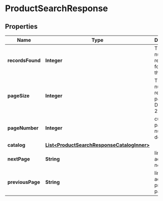 

# ProductSearchResponse


## Properties

| Name | Type | Description | Notes |
|------------ | ------------- | ------------- | -------------|
|**recordsFound** | **Integer** | The number of recourds found for the search. |  [optional] |
|**pageSize** | **Integer** | The number of results per page. Default is 25. |  [optional] |
|**pageNumber** | **Integer** | current page number default is 1 |  [optional] |
|**catalog** | [**List&lt;ProductSearchResponseCatalogInner&gt;**](ProductSearchResponseCatalogInner.md) |  |  [optional] |
|**nextPage** | **String** | link/URL for accessing next page. |  [optional] |
|**previousPage** | **String** | link/URL for accessing previous page. |  [optional] |



